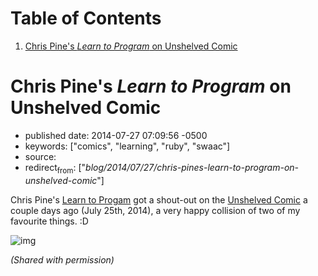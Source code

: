 
# Table of Contents

1.  [Chris Pine's *Learn to Program* on Unshelved Comic](#chris-pines-learn-to-program-on-unshelved-comic)


<a id="chris-pines-learn-to-program-on-unshelved-comic"></a>

# Chris Pine's *Learn to Program* on Unshelved Comic

-   published date: 2014-07-27 07:09:56 -0500
-   keywords: ["comics", "learning", "ruby", "swaac"]
-   source:
-   redirect<sub>from</sub>: ["*blog/2014/07/27/chris-pines-learn-to-program-on-unshelved-comic*"]

Chris Pine's [Learn to Progam](https://www.goodreads.com/book/show/520.Learn_to_Program) got a shout-out on the [Unshelved Comic](http://www.unshelved.com/2014-7-25) a couple days ago (July 25th, 2014), a very happy collision of two of my favourite things. :D

![img](http://get.unshelved.com/strips/20140725.png)

*(Shared with permission)*


